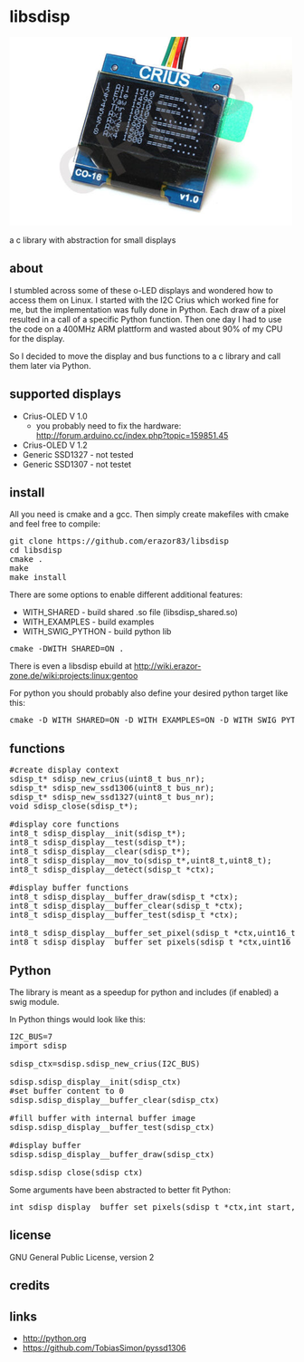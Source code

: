 libsdisp
============
![Display/Crius](doc/img/crius.jpg "Display/Crius")

a c library with abstraction for small displays

about
-------------------------
I stumbled across some of these o-LED displays and wondered how to access them on Linux. I started with the
I2C Crius which worked fine for me, but the implementation was fully done in Python. Each draw of a pixel resulted in
a call of a specific Python function. Then one day I had to use the code on a 400MHz ARM plattform and wasted about 90% of my CPU for the display. 

So I decided to move the display and bus functions to a c library and call them later via Python.


supported displays
-------------------------
  * Crius-OLED V 1.0
    * you probably need to fix the hardware: http://forum.arduino.cc/index.php?topic=159851.45
  * Crius-OLED V 1.2
  * Generic SSD1327 - not tested
  * Generic SSD1307 - not testet

install
-------------------------
All you need is cmake and a gcc. Then simply create makefiles with cmake and feel free to compile:


<pre>
git clone https://github.com/erazor83/libsdisp
cd libsdisp
cmake .
make
make install
</pre>

There are some options to enable different additional features:
  * WITH_SHARED - build shared .so file (libsdisp_shared.so)
  * WITH_EXAMPLES - build examples
  * WITH_SWIG_PYTHON - build python lib
  

<pre>
cmake -DWITH_SHARED=ON .
</pre>

There is even a libsdisp ebuild at http://wiki.erazor-zone.de/wiki:projects:linux:gentoo


For python you should probably also define your desired python target like this:
<pre>
cmake -D WITH_SHARED=ON -D WITH_EXAMPLES=ON -D WITH_SWIG_PYTHON=ON -DPYTHON_INCLUDE_DIR=$(echo /usr/include/python2*) -DPYTHON_LIBRARY=$(echo /usr/lib/libpython2.*.so) .
</pre>

functions
-------------------------
<pre>
#create display context
sdisp_t* sdisp_new_crius(uint8_t bus_nr);
sdisp_t* sdisp_new_ssd1306(uint8_t bus_nr);
sdisp_t* sdisp_new_ssd1327(uint8_t bus_nr);
void sdisp_close(sdisp_t*);

#display core functions
int8_t sdisp_display__init(sdisp_t*);
int8_t sdisp_display__test(sdisp_t*);
int8_t sdisp_display__clear(sdisp_t*);
int8_t sdisp_display__mov_to(sdisp_t*,uint8_t,uint8_t);
int8_t sdisp_display__detect(sdisp_t *ctx);

#display buffer functions
int8_t sdisp_display__buffer_draw(sdisp_t *ctx);
int8_t sdisp_display__buffer_clear(sdisp_t *ctx);
int8_t sdisp_display__buffer_test(sdisp_t *ctx);

int8_t sdisp_display__buffer_set_pixel(sdisp_t *ctx,uint16_t x, uint16_t y, uint8_t color);
int8_t sdisp_display__buffer_set_pixels(sdisp_t *ctx,uint16_t start, uint16_t len, uint8_t* color);
</pre>

Python
-------------------------
The library is meant as a speedup for python and includes (if enabled) a swig module.

In Python things would look like this:
<pre>
I2C_BUS=7
import sdisp

sdisp_ctx=sdisp.sdisp_new_crius(I2C_BUS)

sdisp.sdisp_display__init(sdisp_ctx)
#set buffer content to 0
sdisp.sdisp_display__buffer_clear(sdisp_ctx)

#fill buffer with internal buffer image
sdisp.sdisp_display__buffer_test(sdisp_ctx)

#display buffer
sdisp.sdisp_display__buffer_draw(sdisp_ctx)

sdisp.sdisp_close(sdisp_ctx)
</pre>

Some arguments have been abstracted to better fit Python:
<pre>
int sdisp_display__buffer_set_pixels(sdisp_t *ctx,int start, list pixels);
</pre>

license
-------------------------
GNU General Public License, version 2


credits
-------------------------
  
links
-------------------------
  * http://python.org
  * https://github.com/TobiasSimon/pyssd1306
